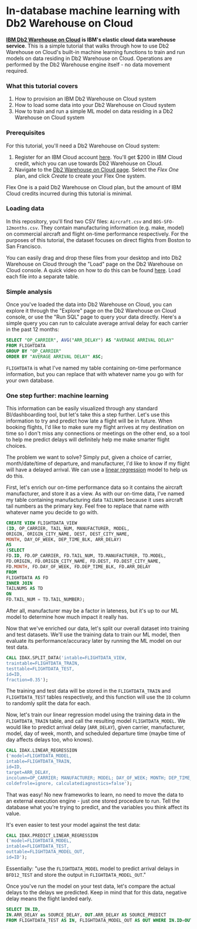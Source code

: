 # In-database machine learning with Db2 Warehouse on Cloud

**[IBM Db2 Warehouse on Cloud](https://www.ibm.com/cloud/db2-warehouse-on-cloud)
is IBM's elastic cloud data warehouse service**.  This is a simple tutorial that
walks through how to use Db2 Warehouse on Cloud's built-in machine learning
functions to train and run models on data residing in Db2 Warehouse on Cloud.
Operations are performed by the Db2 Warehouse engine itself - no data movement
required.

### What this tutorial covers

1. How to provision an IBM Db2 Warehouse on Cloud system
2. How to load some data into your Db2 Warehouse on Cloud system
3. How to train and run a simple ML model on data residing in a Db2 Warehouse on
Cloud system

### Prerequisites

For this tutorial, you'll need a Db2 Warehouse on Cloud system:
 
1. Register for an IBM Cloud account
[here](https://cloud.ibm.com/registration?target=%2Fcatalog%2Fservices%2Fdb2-warehouse).
You'll get $200 in IBM Cloud credit, which you can use towards Db2 Warehouse on
Cloud.
2. Navigate to the [Db2 Warehouse on Cloud
page](https://cloud.ibm.com/catalog/services/db2-warehouse).  Select the  _Flex
One_ plan, and click _Create_ to create your Flex One system.

Flex One is a paid Db2 Warehouse on Cloud plan, but the amount of IBM Cloud
credits incurred during this tutorial is minimal.

### Loading data

In this repository, you'll find two CSV files: `Aircraft.csv` and
`BOS-SFO-12months.csv`.  They contain manufacturing information (e.g. make,
model) on commercial aircraft and flight on-time performance respectively.  For
the purposes of this tutorial, the dataset focuses on direct flights from Boston
to San Francisco.

You can easily drag and drop these files from your desktop and into Db2
Warehouse on Cloud through the "Load" page on the Db2 Warehouse on Cloud
console.  A quick video on how to do this can be found
[here](https://www.youtube.com/watch?v=AwiHZNaGkoA).  Load each file into
a separate table.

### Simple analysis

Once you've loaded the data into Db2 Warehouse on Cloud, you can explore it
through the "Explore" page on the Db2 Warehouse on Cloud console, or use the
"Run SQL" page to query your data directly.  Here's a simple query you can run
to calculate average arrival delay for each carrier in the past 12 months:

```sql
SELECT "OP_CARRIER", AVG("ARR_DELAY") AS "AVERAGE ARRIVAL DELAY"
FROM FLIGHTDATA
GROUP BY "OP_CARRIER"
ORDER BY "AVERAGE ARRIVAL DELAY" ASC;
```

`FLIGHTDATA` is what I've named my table containing on-time performance
information, but you can replace that with whatever name you go with for your
own database.

### One step further: machine learning

This information can be easily visualized through any standard BI/dashboarding
tool, but let's take this a step further.  Let's use this information to try and
predict how late a flight will be in future.  When booking flights, I'd like to
make sure my flight arrives at my destination on time so I don't miss any
connections or meetings on the other end, so a tool to help me predict delays
will definitely help me make smarter flight choices.

The problem we want to solve?  Simply put, given a choice of carrier, month/date/time
of departure, and manufacturer, I'd like to know if my flight will have a
delayed arrival.  We can use a [linear
regression](https://en.wikipedia.org/wiki/Linear_regression) model to help us do
this.

First, let's enrich our on-time performance data so it contains the aircraft
manufacturer, and store it as a view.  As with our on-time data, I've named my
table containing manufacturing data `TAILNUMS` because it uses aircraft tail
numbers as the primary key.  Feel free to replace that name with whatever name
you decide to go with.

```sql
CREATE VIEW FLIGHTDATA_VIEW
(ID, OP_CARRIER, TAIL_NUM, MANUFACTURER, MODEL,
ORIGIN, ORIGIN_CITY_NAME, DEST, DEST_CITY_NAME,
MONTH, DAY_OF_WEEK, DEP_TIME_BLK, ARR_DELAY)
AS
(SELECT
FD.ID, FD.OP_CARRIER, FD.TAIL_NUM, TD.MANUFACTURER, TD.MODEL,
FD.ORIGIN, FD.ORIGIN_CITY_NAME, FD.DEST, FD.DEST_CITY_NAME,
FD.MONTH, FD.DAY_OF_WEEK, FD.DEP_TIME_BLK, FD.ARR_DELAY
FROM
FLIGHTDATA AS FD
INNER JOIN
TAILNUMS AS TD
ON
FD.TAIL_NUM = TD.TAIL_NUMBER);
```

After all, manufacturer may be a factor in lateness, but it's up to our ML model
to determine how much impact it really has.

Now that we've enriched our data, let's split our overall dataset into training
and test datasets.  We'll use the training data to train our ML model, then
evaluate its performance/accuracy later by running the ML model on our test
data.

```sql
CALL IDAX.SPLIT_DATA('intable=FLIGHTDATA_VIEW,
traintable=FLIGHTDATA_TRAIN,
testtable=FLIGHTDATA_TEST,
id=ID,
fraction=0.35');
```

The training and test data will be stored in the `FLIGHTDATA_TRAIN` and `FLIGHTDATA_TEST`
tables respectively, and this function will use the `ID` column to randomly
split the data for each.

Now, let's train our linear regression model using the training data in the
`FLIGHTDATA_TRAIN` table, and call the resulting model `FLIGHTDATA_MODEL`.  We would like to
predict arrival delay (`ARR_DELAY`), given carrier, manufacturer, model, day of
week, month, and scheduled departure time (maybe time of day affects delays
too, who knows).

```sql
CALL IDAX.LINEAR_REGRESSION
('model=FLIGHTDATA_MODEL,
intable=FLIGHTDATA_TRAIN,
id=ID,
target=ARR_DELAY,
incolumn=OP_CARRIER; MANUFACTURER; MODEL; DAY_OF_WEEK; MONTH; DEP_TIME_BLK,
coldefrole=ignore, calculatediagnostics=false');
```

That was easy! No new frameworks to learn, no need to move the data to an
external execution engine - just one stored procedure to run.  Tell the database
what you're trying to predict, and the variables you think affect its value.

It's even easier to test your model against the test data:

```sql
CALL IDAX.PREDICT_LINEAR_REGRESSION
('model=FLIGHTDATA_MODEL,
intable=FLIGHTDATA_TEST,
outtable=FLIGHTDATA_MODEL_OUT,
id=ID');
```

Essentially: "use the `FLIGHTDATA_MODEL` model to predict arrival delays in
`BFD12_TEST` and store the output in `FLIGHTDATA_MODEL_OUT`."

Once you've run the model on your test data, let's compare the actual delays to
the delays we predicted.  Keep in mind that for this data, negative delay means
the flight landed early.

```sql
SELECT IN.ID,
IN.ARR_DELAY as SOURCE_DELAY, OUT.ARR_DELAY AS SOURCE_PREDICT
FROM FLIGHTDATA_TEST AS IN, FLIGHTDATA_MODEL_OUT AS OUT WHERE IN.ID=OUT.ID;
```

